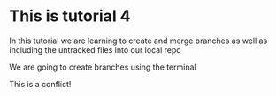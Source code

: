 # This is tutorial 4

In this tutorial we are learning to create and merge branches as well as including the untracked files into our local repo

We are going to create branches using the terminal

This is a conflict!